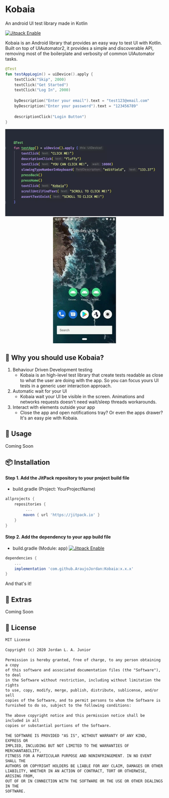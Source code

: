 # Kobaia
An android UI test library made in Kotlin

[![Jitpack Enable](https://jitpack.io/v/AraujoJordan/Kobaia.svg)](https://jitpack.io/p/AraujoJordan/Kobaia/)

Kobaia is an Android library that provides an easy way to test UI with Kotlin. Built on top of UIAutomator2, it provides a simple and discoverable API, removing most of the boilerplate and verbosity of common UIAutomator tasks.

```kotlin
@Test
fun testAppLogin() = uiDevice().apply {
    textClick("Skip", 2000)
    textClick("Get Started")
    textClick("Log In", 2000)

    byDescription("Enter your email").text = "test123@email.com"
    byDescription("Enter your password").text = "123456789"

    descriptionClick("Login Button")
}
```

<p float="left" align="center">
    <img src="https://raw.githubusercontent.com/AraujoJordan/Kobaia/master/doc/code.webp" width="600"/>
    <img src="https://raw.githubusercontent.com/AraujoJordan/Kobaia/master/doc/usage.webp" width="200"/>
</p>

## 🚀 Why you should use Kobaia?

1. Behaviour Driven Development testing
   * Kobaia is an high-level test library that create tests readable as close to what the user are doing with the app. So you can focus yours UI tests in a generic user interaction approach.
2. Automatic wait for your UI
   * Kobaia wait your UI be visible in the screen. Animations and networks requests doesn't need wait/sleep threads workarounds.
3. Interact with elements outside your app
   * Close the app and open notifications tray? Or even the apps drawer? It's an easy pie with Kobaia.

## 📖 Usage

Coming Soon

## 📦 Installation

#### Step 1. Add the JitPack repository to your project build file

+ build.gradle (Project: YourProjectName)
```gradle
allprojects {
	repositories {
	     ...
		maven { url 'https://jitpack.io' }
	}
}
```

#### Step 2. Add the dependency to your app build file

+ build.gradle (Module: app) [![Jitpack Enable](https://jitpack.io/v/AraujoJordan/Kobaia.svg)](https://jitpack.io/p/AraujoJordan/Kobaia/)
```gradle
dependencies {
    ...
	implementation 'com.github.AraujoJordan:Kobaia:x.x.x'
}
```

And that's it!

## 🌟 Extras

Coming Soon

## 📄 License

```
MIT License

Copyright (c) 2020 Jordan L. A. Junior

Permission is hereby granted, free of charge, to any person obtaining a copy
of this software and associated documentation files (the "Software"), to deal
in the Software without restriction, including without limitation the rights
to use, copy, modify, merge, publish, distribute, sublicense, and/or sell
copies of the Software, and to permit persons to whom the Software is
furnished to do so, subject to the following conditions:

The above copyright notice and this permission notice shall be included in all
copies or substantial portions of the Software.

THE SOFTWARE IS PROVIDED "AS IS", WITHOUT WARRANTY OF ANY KIND, EXPRESS OR
IMPLIED, INCLUDING BUT NOT LIMITED TO THE WARRANTIES OF MERCHANTABILITY,
FITNESS FOR A PARTICULAR PURPOSE AND NONINFRINGEMENT. IN NO EVENT SHALL THE
AUTHORS OR COPYRIGHT HOLDERS BE LIABLE FOR ANY CLAIM, DAMAGES OR OTHER
LIABILITY, WHETHER IN AN ACTION OF CONTRACT, TORT OR OTHERWISE, ARISING FROM,
OUT OF OR IN CONNECTION WITH THE SOFTWARE OR THE USE OR OTHER DEALINGS IN THE
SOFTWARE.
```

